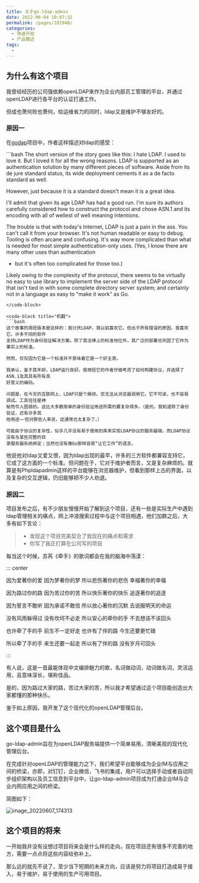 ```yaml
---
title: 关于go-ldap-admin
date: 2022-06-04 10:07:32
permalink: /pages/101948/
categories:
  - 快速开始
  - 产品概述
tags:
  -
---
```


## 为什么有这个项目

我曾经经历的公司强依赖openLDAP来作为企业内部员工管理的平台，并通过openLDAP进行各平台的认证打通工作。

但成也萧何败也萧何，给运维省力的同时，ldap又是维护不够友好的。

### 原因一

在[godap](https://github.com/bradleypeabody/godap)项目中，作者这样描述对ldap的感受：

<code-group>
  <code-block title="原文" active>
  ```bash
  The short version of the story goes like this: I hate LDAP. I used to love it. But I
  loved it for all the wrong reasons. LDAP is supported as an authentication solution by
  many different pieces of software. Aside from its de jure standard status, its wide
  deployment cements it as a de facto standard as well.

  However, just because it is a standard doesn't mean it is a great idea.

  I'll admit that given its age LDAP has had a good run. I'm sure its authors carefully
  considered how to construct the protocol and chose ASN.1 and its encoding with all of
  wellest of well meaning intentions.

  The trouble is that with today's Internet, LDAP is just a pain in the ass. You can't
  call it from your browser. It's not human readable or easy to debug. Tooling is often
  arcane and confusing. It's way more complicated than what is needed for most simple
  authentication-only uses. (Yes, I know there are many other uses than authentication
  - but it's often too complicated for those too.)

  Likely owing to the complexity of the protocol, there seems to be virtually no easy
  to use library to implement the server side of the LDAP protocol that isn't tied in
  with some complete directory server system; and certainly not in a language as easy
  to "make it work" as Go.
  ```
  </code-block>

  <code-block title="机翻">
  ```bash
  这个故事的简短版本是这样的：我讨厌LDAP。我以前喜欢它。但出于所有错误的原因，我喜欢它。许多不同的软件
  支持LDAP作为身份验证解决方案。除了其法律上的标准地位外，其广泛的部署也巩固了它作为事实上的标准。

  然而，仅仅因为它是一个标准并不意味着它是一个好主意。

  我承认，鉴于其年龄，LDAP运行良好。我相信它的作者仔细考虑了如何构建协议，并选择了ASN.1及其具有所有良
  好意义的编码。

  问题是，在今天的互联网上，LDAP只是个麻烦。您无法从浏览器调用它。它不可读，也不容易调试。工具往往是神
  秘而令人困惑的。这比大多数简单的身份验证用途所需的要复杂得多。（是的，我知道除了身份验证，还有许多其
  他用途——但对那些人来说，这通常也太复杂了。）

  可能由于协议的复杂性，似乎几乎没有易于使用的库来实现LDAP协议的服务器端，而LDAP协议没有与某些完整的目
  录服务器系统绑定；当然也没有像Go那样容易“让它工作”的语言。
  ```
  </code-block>
</code-group>

他说他对ldap又爱又恨，因为ldap出现的最早，许多的三方软件都兼容支持它，它成了这方面的一个标准。但问题在于，它对于维护者而言，又是复杂麻烦的。就算是有Phpldapadmin这样的平台能够在浏览器维护，但看到那样上古的界面，以及复杂的交互逻辑，仍旧能够把不少人劝退。

### 原因二

项目发布之后，有不少朋友慢慢开始了解到这个项目，还有一些是实际生产中遇到ldap管理相关的痛点，网上冲浪搜索过程中与这个项目相遇，他们加群之后，大多有如下言论：

> - 发现这个项目完美契合了我现在的痛点和需求
> - 你写了我正打算在公司写的项目

每当这个时候，苏芮《牵手》的歌词都会在我的脑海中荡漾：

::: center

因为爱著你的爱
因为梦著你的梦
所以悲伤著你的悲伤
幸福著你的幸福

因为路过你的路
因为苦过你的苦
所以快乐著你的快乐
追逐著你的追逐

因为誓言不敢听
因为承诺不敢信
所以放心著你的沉默
去说服明天的命运

没有风雨躲得过
没有坎坷不必走
所以安心的牵你的手
不去想该不该回头

也许牵了手的手
前生不一定好走
也许有了伴的路
今生还要更忙碌

所以牵了手的手
来生还要一起走
所以有了伴的路
没有岁月可回头

:::

有人说，这是一首最能体现中文编排魅力的歌，名词做动词，动词做名词，灵活运用，且意味深长，堪称佳品。

是的，因为路过大家的路，苦过大家的苦，所以我才希望通过这个项目能创造出大家都懂的那种快乐。

鉴于如上原因，我开发了这个现代化的openLDAP管理后台。

## 这个项目是什么

go-ldap-admin旨在为openLDAP服务端提供一个简单易用，清晰美观的现代化管理后台。

在完成针对openLDAP的管理能力之下，我们希望平台能够成为企业IM与应用之间的桥梁，亦即，对钉钉，企业微信，飞书的集成，用户可以选择手动或者自动同步组织架构以及员工信息到平台中，让go-ldap-admin项目成为打通企业IM与企业内网应用之间的桥梁。

简图如下：

![image_20220607_174313](/img/architecture.png)

## 这个项目的将来

一开始我并没有设想过项目将来会是什么样的走向，现在项目还有很多不完善的地方，需要一点点将这些内容给弥补上。

那么远的就先不说了，至少当下短期的未来方向，应该是努力将项目打造成易于接入，易于维护，易于使用的生产可用项目。

